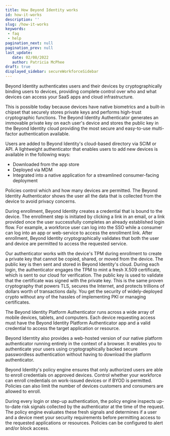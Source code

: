 ```yaml
---
title: How Beyond Identity works
id: how-it-works
description: ''
slug: /how-it-works 
keywords: 
 - faq
 - help
pagination_next: null
pagination_prev: null
last_update: 
   date: 02/08/2022
   author: Patricia McPhee
draft: true
displayed_sidebar: secureWorkforceSidebar
---
```


Beyond Identity authenticates users and their devices by cryptographically binding users to devices, providing complete control over who and what devices can access your SaaS apps and cloud infrastructure. 

This is possible today because devices have native biometrics and a built-in chipset that securely stores private keys and performs high-trust cryptographic functions. The Beyond Identity Authenticator generates an immovable private key on each user's device and stores the public key in the Beyond Identity cloud providing the most secure and easy-to-use multi-factor authentication available.

Users are added to Beyond Identity's cloud-based directory via SCIM or API. A lightweight authenticator that enables users to add new devices is available in the following ways: 

*   Downloaded from the app store
*   Deployed via MDM
*   Integrated into a native application for a streamlined consumer-facing deployment

Policies control which and how many devices are permitted. The Beyond Identity Authenticator shows the user all the data that is collected from the device to avoid privacy concerns.

During enrollment, Beyond Identity creates a credential that is bound to the device. The enrollment step is initiated by clicking a link in an email, or a link provided once the user successfully completes an already established login flow. For example, a workforce user can log into the SSO while a consumer can log into an app or web-service to access the enrollment link. After enrollment, Beyond Identity cryptographically validates that both the user and device are permitted to access the requested service.

Our authenticator works with the device's TPM during enrollment to create a private key that cannot be copied, shared, or moved from the device. The public key is then sent and stored in Beyond Identity's cloud. During each login, the authenticator engages the TPM to mint a fresh X.509 certificate, which is sent to our cloud for verification. The public key is used to validate that the certificate was signed with the private key. This is the same proven cryptography that powers TLS, secures the Internet, and protects trillions of dollars worth of transactions daily. You get the security of widely-deployed crypto without any of the hassles of implementing PKI or managing certificates.

The Beyond Identity Platform Authenticator runs across a wide array of mobile devices, tablets, and computers. Each device requesting access must have the Beyond Identity Platform Authenticator app and a valid credential to access the target application or resource.

Beyond Iderntity also provides a web-hosted version of our native platform authenticator running entirely in the context of a browser. It enables you to authenticate your users using cryptographically backed secure passwordless authentication without having to download the platform authenticator. 

Beyond Identity's policy engine ensures that only authorized users are able to enroll credentials on approved devices. Control whether your workforce can enroll credentials on work-issued devices or if BYOD is permitted. Policies can also limit the number of devices customers and consumers are allowed to enroll.

During every login or step-up authentication, the policy engine inspects up-to-date risk signals collected by the authenticator at the time of the request. The policy engine evaluates these fresh signals and determines if a user and a device meet your security requirements before permitting access to the requested applications or resources. Policies can be configured to alert and/or block access.
